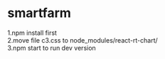 # smartfarm


1.npm install first<br/>
2.move file c3.css to node_modules/react-rt-chart/<br/>
3.npm start to run dev version

